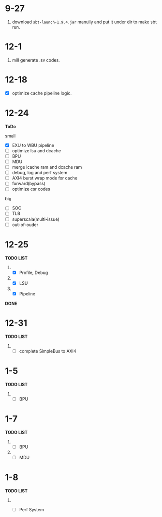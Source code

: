 # 9-27
1. download `sbt-launch-1.9.4.jar` manully and put it under dir to make sbt run.

# 12-1
1. mill generate .sv codes.

# 12-18
- [x] optimize cache pipeline logic.

# 12-24

**ToDo**

small
- [x] EXU to WBU pipeline
- [ ] optimize lsu and dcache
- [ ] BPU
- [ ] MDU
- [ ] merge icache ram and dcache ram
- [ ] debug, log and perf system
- [ ] AXI4 burst wrap mode for cache
- [ ] forward(bypass)
- [ ] optimize csr codes

big
- [ ] SOC
- [ ] TLB
- [ ] superscala(multi-issue)
- [ ] out-of-ouder

# 12-25

**TODO LIST**
1. - [x] Profile, Debug
2. - [x] LSU
3. - [x] Pipeline

**DONE**


# 12-31

**TODO LIST**
1. - [ ] complete SimpleBus to AXI4

# 1-5

**TODO LIST**
1. - [ ] BPU

# 1-7

**TODO LIST**
1. - [ ] BPU
2. - [ ] MDU

# 1-8

**TODO LIST**
1. - [ ] Perf System


